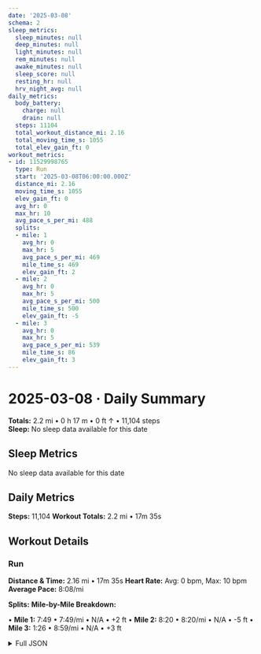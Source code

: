 ```yaml
---
date: '2025-03-08'
schema: 2
sleep_metrics:
  sleep_minutes: null
  deep_minutes: null
  light_minutes: null
  rem_minutes: null
  awake_minutes: null
  sleep_score: null
  resting_hr: null
  hrv_night_avg: null
daily_metrics:
  body_battery:
    charge: null
    drain: null
  steps: 11104
  total_workout_distance_mi: 2.16
  total_moving_time_s: 1055
  total_elev_gain_ft: 0
workout_metrics:
- id: 11529998765
  type: Run
  start: '2025-03-08T06:00:00.000Z'
  distance_mi: 2.16
  moving_time_s: 1055
  elev_gain_ft: 0
  avg_hr: 0
  max_hr: 10
  avg_pace_s_per_mi: 488
  splits:
  - mile: 1
    avg_hr: 0
    max_hr: 5
    avg_pace_s_per_mi: 469
    mile_time_s: 469
    elev_gain_ft: 2
  - mile: 2
    avg_hr: 0
    max_hr: 5
    avg_pace_s_per_mi: 500
    mile_time_s: 500
    elev_gain_ft: -5
  - mile: 3
    avg_hr: 0
    max_hr: 5
    avg_pace_s_per_mi: 539
    mile_time_s: 86
    elev_gain_ft: 3
---
```

# 2025-03-08 · Daily Summary
**Totals:** 2.2 mi • 0 h 17 m • 0 ft ↑ • 11,104 steps  
**Sleep:** No sleep data available for this date

## Sleep Metrics
No sleep data available for this date

## Daily Metrics
**Steps:** 11,104
**Workout Totals:** 2.2 mi • 17m 35s

## Workout Details
### Run
**Distance & Time:** 2.16 mi • 17m 35s
**Heart Rate:** Avg: 0 bpm, Max: 10 bpm
**Average Pace:** 8:08/mi

**Splits:**
**Mile-by-Mile Breakdown:**

• **Mile 1:** 7:49 • 7:49/mi • N/A • +2 ft
• **Mile 2:** 8:20 • 8:20/mi • N/A • -5 ft
• **Mile 3:** 1:26 • 8:59/mi • N/A • +3 ft


<details>
<summary>Full JSON</summary>

```json
{
  "date": "2025-03-08",
  "schema": 2,
  "sleep_metrics": {
    "sleep_minutes": null,
    "deep_minutes": null,
    "light_minutes": null,
    "rem_minutes": null,
    "awake_minutes": null,
    "sleep_score": null,
    "resting_hr": null,
    "hrv_night_avg": null
  },
  "daily_metrics": {
    "body_battery": {
      "charge": null,
      "drain": null
    },
    "steps": 11104,
    "total_workout_distance_mi": 2.16,
    "total_moving_time_s": 1055,
    "total_elev_gain_ft": 0
  },
  "workout_metrics": [
    {
      "id": 11529998765,
      "type": "Run",
      "start": "2025-03-08T06:00:00.000Z",
      "distance_mi": 2.16,
      "moving_time_s": 1055,
      "elev_gain_ft": 0,
      "avg_hr": 0,
      "max_hr": 10,
      "avg_pace_s_per_mi": 488,
      "splits": [
        {
          "mile": 1,
          "avg_hr": 0,
          "max_hr": 5,
          "avg_pace_s_per_mi": 469,
          "mile_time_s": 469,
          "elev_gain_ft": 2
        },
        {
          "mile": 2,
          "avg_hr": 0,
          "max_hr": 5,
          "avg_pace_s_per_mi": 500,
          "mile_time_s": 500,
          "elev_gain_ft": -5
        },
        {
          "mile": 3,
          "avg_hr": 0,
          "max_hr": 5,
          "avg_pace_s_per_mi": 539,
          "mile_time_s": 86,
          "elev_gain_ft": 3
        }
      ]
    }
  ]
}
```
</details>
